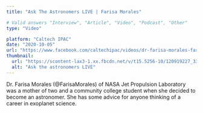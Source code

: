 ```yaml
---
title: "Ask The Astronomers LIVE | Farisa Morales"

# Valid answers "Interview", "Article", "Video", "Podcast", "Other"
type: "Video"

platform: "Caltech IPAC"
date: "2020-10-05"
url: "https://www.facebook.com/caltechipac/videos/dr-farisa-morales-farisamorales-of-nasa-jet-propulsion-laboratory-was-a-mother-o/3388881051204097"
thumbnail:
  url: "https://scontent-lax3-1.xx.fbcdn.net/v/t15.5256-10/120919227_3388883024537233_2343531478699601267_n.jpg?_nc_cat=109&ccb=1-7&_nc_sid=50ce42&_nc_ohc=s5Jw96C6_NwQ7kNvwHdvWql&_nc_oc=AdlXxlVb0KpSHbZ2aRIiSgYXVBVVDsxNXMY-3-FsPmK7kaiQU9Y-jPB6fQd8ZK4eB8A&_nc_zt=23&_nc_ht=scontent-lax3-1.xx&_nc_gid=NenES4vNUqkOUz2CXhqHIA&oh=00_AfRShnRmD05dCa2xp4Bt0SqhpSBnK3DF4vbByhxwIF9yBA&oe=68870C06"
  alt: "Ask the astronomers LIVE"
---
```

Dr. Farisa Morales (@FarisaMorales) of NASA Jet Propulsion Laboratory was a mother of two and a community college student when she decided to become an astronomer. She has some advice for anyone thinking of a career in exoplanet science.
